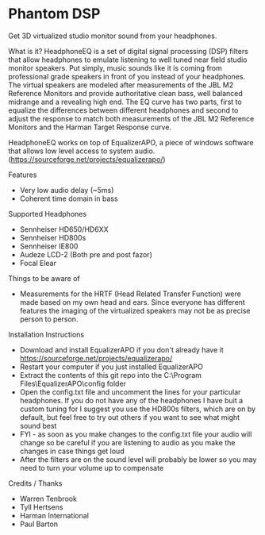 # Phantom DSP
Get 3D virtualized studio monitor sound from your headphones.

What is it?
HeadphoneEQ is a set of digital signal processing (DSP) filters that allow headphones to emulate listening to well tuned near field studio monitor speakers. Put simply, music sounds like it is coming from professional grade speakers in front of you instead of your headphones. The virtual speakers are modeled after measurements of the JBL M2 Reference Monitors and provide authoritative clean bass, well balanced midrange and a revealing high end. The EQ curve has two parts, first to equalize the differences between different headphones and second to adjust the response to match both measurements of the JBL M2 Reference Monitors and the Harman Target Response curve.

HeadphoneEQ works on top of EqualizerAPO, a piece of windows software that allows low level access to system audio. (https://sourceforge.net/projects/equalizerapo/)

Features
* Very low audio delay (~5ms)
* Coherent time domain in bass

Supported Headphones
* Sennheiser HD650/HD6XX
* Sennheiser HD800s
* Sennheiser IE800
* Audeze LCD-2 (Both pre and post fazor)
* Focal Elear

Things to be aware of
* Measurements for the HRTF (Head Related Transfer Function) were made based on my own head and ears. Since everyone has different features the imaging of the virtualized speakers may not be as precise person to person.

Installation Instructions
* Download and install EqualizerAPO if you don't already have it https://sourceforge.net/projects/equalizerapo/
* Restart your computer if you just installed EqualizerAPO
* Extract the contents of this git repo into the C:\Program Files\EqualizerAPO\config folder
* Open the config.txt file and uncomment the lines for your particular headphones. If you do not have any of the headphones I have buit a custom tuning for I suggest you use the HD800s filters, which are on by default, but feel free to try out others if you want to see what might sound best
* FYI - as soon as you make changes to the config.txt file your audio will change so be careful if you are listening to audio as you make the changes in case things get loud
* After the filters are on the sound level will probably be lower so you may need to turn your volume up to compensate

Credits / Thanks
* Warren Tenbrook
* Tyll Hertsens
* Harman International
* Paul Barton